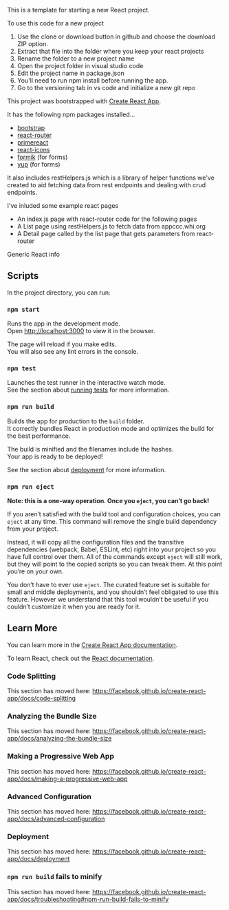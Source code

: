 This is a template for starting a new React project.

To use this code for a new project
1. Use the clone or download button in github and choose the
download ZIP option.  
2. Extract that file into the folder where you keep your react projects
3. Rename the folder to a new project name
4. Open the project folder in visual studio code
5. Edit the project name in package.json
6. You'll need to run npm install before running the app.
7. Go to the versioning tab in vs code and initialize a new git repo

This project was bootstrapped with [Create React App](https://github.com/facebook/create-react-app).

It has the following npm packages installed...
* [bootstrap](https://getbootstrap.com/)
* [react-router](https://reacttraining.com/react-router/)
* [primereact](https://www.primefaces.org/primereact/)
* [react-icons](https://github.com/react-icons/react-icons)
* [formik](https://jaredpalmer.com/formik/)  (for forms)
* [yup](https://github.com/jquense/yup)  (for forms)

It also includes restHelpers.js which is a library of helper functions we've created to aid fetching data from rest endpoints and dealing with crud endpoints.

I've inluded some example react pages
* An index.js page with react-router code for the following pages
* A List page using restHelpers.js to fetch data from appccc.whi.org
* A Detail page called by the list page that gets parameters from react-router


Generic React info

## Scripts

In the project directory, you can run:

### `npm start`

Runs the app in the development mode.<br />
Open [http://localhost:3000](http://localhost:3000) to view it in the browser.

The page will reload if you make edits.<br />
You will also see any lint errors in the console.

### `npm test`

Launches the test runner in the interactive watch mode.<br />
See the section about [running tests](https://facebook.github.io/create-react-app/docs/running-tests) for more information.

### `npm run build`

Builds the app for production to the `build` folder.<br />
It correctly bundles React in production mode and optimizes the build for the best performance.

The build is minified and the filenames include the hashes.<br />
Your app is ready to be deployed!

See the section about [deployment](https://facebook.github.io/create-react-app/docs/deployment) for more information.

### `npm run eject`

**Note: this is a one-way operation. Once you `eject`, you can’t go back!**

If you aren’t satisfied with the build tool and configuration choices, you can `eject` at any time. This command will remove the single build dependency from your project.

Instead, it will copy all the configuration files and the transitive dependencies (webpack, Babel, ESLint, etc) right into your project so you have full control over them. All of the commands except `eject` will still work, but they will point to the copied scripts so you can tweak them. At this point you’re on your own.

You don’t have to ever use `eject`. The curated feature set is suitable for small and middle deployments, and you shouldn’t feel obligated to use this feature. However we understand that this tool wouldn’t be useful if you couldn’t customize it when you are ready for it.

## Learn More

You can learn more in the [Create React App documentation](https://facebook.github.io/create-react-app/docs/getting-started).

To learn React, check out the [React documentation](https://reactjs.org/).

### Code Splitting

This section has moved here: https://facebook.github.io/create-react-app/docs/code-splitting

### Analyzing the Bundle Size

This section has moved here: https://facebook.github.io/create-react-app/docs/analyzing-the-bundle-size

### Making a Progressive Web App

This section has moved here: https://facebook.github.io/create-react-app/docs/making-a-progressive-web-app

### Advanced Configuration

This section has moved here: https://facebook.github.io/create-react-app/docs/advanced-configuration

### Deployment

This section has moved here: https://facebook.github.io/create-react-app/docs/deployment

### `npm run build` fails to minify

This section has moved here: https://facebook.github.io/create-react-app/docs/troubleshooting#npm-run-build-fails-to-minify

